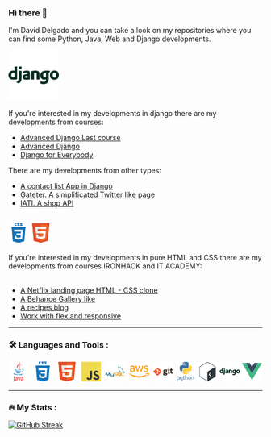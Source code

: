 ### Hi there 👋

I'm David Delgado and you can take a look on my repositories where you can find some Python, Java, Web and Django developments.
<div>
  <img src="https://github.com/devicons/devicon/blob/master/icons/django/django-plain-wordmark.svg" title="Django" **alt="Django" width="100" height="100"/>
</div>

If you're interested in my developments in django there are my developments from courses: 

- [Advanced Django Last course](https://github.com/DDelgadoD/course4_proj)  
- [Advanced Django](https://github.com/DDelgadoD/blango)  
- [Django for Everybody](https://github.com/DDelgadoD/Django_4_everybody)  

There are my developments from other types:  

- [A contact list App in Django](https://github.com/DDelgadoD/Django_Contact_List)  
- [Gateter. A simplificated Twitter like page](https://github.com/DDelgadoD/Gateter)  
- [IATI. A shop API](https://github.com/DDelgadoD/IATI)  
<br>
 <div>
  <img src="https://github.com/devicons/devicon/blob/master/icons/css3/css3-plain-wordmark.svg"  title="CSS3" alt="CSS" width="40" height="40"/>
  <img src="https://github.com/devicons/devicon/blob/master/icons/html5/html5-original.svg" title="HTML5" alt="HTML" width="40" height="40"/>
</div>
<br>
If you're interested in my developments in pure HTML and CSS there are my developments from courses IRONHACK and IT ACADEMY:
<br>
<br>

- [A Netflix landing page HTML - CSS clone](https://github.com/DDelgadoD/IRONHACK-lab-1-netflix)  
- [A Behance Gallery like](https://github.com/DDelgadoD/IRONHACK-lab-2-gallery)  
- [A recipes blog](https://github.com/DDelgadoD/IRONHACK-lab-3-css-recipes-clone)
- [Work with flex and responsive](https://github.com/DDelgadoD/S1.-HTML-i-CSS)


---

### :hammer_and_wrench: Languages and Tools :  
<div>
  <img src="https://github.com/devicons/devicon/blob/master/icons/java/java-original-wordmark.svg" title="Java" alt="Java" width="40" height="40"/>&nbsp;
  <img src="https://github.com/devicons/devicon/blob/master/icons/css3/css3-plain-wordmark.svg"  title="CSS3" alt="CSS" width="40" height="40"/>&nbsp;
  <img src="https://github.com/devicons/devicon/blob/master/icons/html5/html5-original.svg" title="HTML5" alt="HTML" width="40" height="40"/>&nbsp;
  <img src="https://github.com/devicons/devicon/blob/master/icons/javascript/javascript-original.svg" title="JavaScript" alt="JavaScript" width="40" height="40"/>&nbsp;
  <img src="https://github.com/devicons/devicon/blob/master/icons/mysql/mysql-original-wordmark.svg" title="MySQL"  alt="MySQL" width="40" height="40"/>&nbsp;
  <img src="https://github.com/devicons/devicon/blob/master/icons/amazonwebservices/amazonwebservices-plain-wordmark.svg" title="AWS" alt="AWS" width="40" height="40"/>&nbsp;
  <img src="https://github.com/devicons/devicon/blob/master/icons/git/git-original-wordmark.svg" title="Git" **alt="Git" width="40" height="40"/>
  <img src="https://github.com/devicons/devicon/blob/master/icons/python/python-original-wordmark.svg" title="python" **alt="python" width="40" height="40"/>
  <img src="https://github.com/devicons/devicon/blob/master/icons/bash/bash-original.svg" title="Bash" **alt="Bash" width="40" height="40"/>
  <img src="https://github.com/devicons/devicon/blob/master/icons/django/django-plain-wordmark.svg" title="Django" **alt="Django" width="40" height="40"/>
  <img src="https://github.com/devicons/devicon/blob/master/icons/vuejs/vuejs-original.svg" title="vue" **alt="vue" width="40" height="40"/>
</div>

---

### :fire: My Stats :  
[![GitHub Streak](http://github-readme-streak-stats.herokuapp.com?user=Ddelgadod&date_format=M%20j%5B%2C%20Y%5D)](https://git.io/streak-stats)

<!--
**DDelgadoD/DDelgadoD** is a ✨ _special_ ✨ repository because its `README.md` (this file) appears on your GitHub profile.

Here are some ideas to get you started:

- 🔭 I’m currently working on ...
- 🌱 I’m currently learning ...
- 👯 I’m looking to collaborate on ...
- 🤔 I’m looking for help with ...
- 💬 Ask me about ...
- 📫 How to reach me: ...
- 😄 Pronouns: ...
- ⚡ Fun fact: ...
-->
